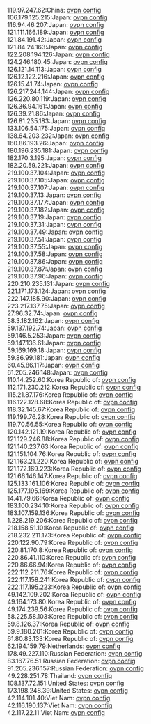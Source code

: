 119.97.247.62:China: [ovpn config](vpn/119_97_247_62.ovpn)  
106.179.125.215:Japan: [ovpn config](vpn/106_179_125_215.ovpn)  
116.94.46.207:Japan: [ovpn config](vpn/116_94_46_207.ovpn)  
121.111.166.189:Japan: [ovpn config](vpn/121_111_166_189.ovpn)  
121.84.191.42:Japan: [ovpn config](vpn/121_84_191_42.ovpn)  
121.84.24.163:Japan: [ovpn config](vpn/121_84_24_163.ovpn)  
122.208.194.126:Japan: [ovpn config](vpn/122_208_194_126.ovpn)  
124.246.180.45:Japan: [ovpn config](vpn/124_246_180_45.ovpn)  
126.121.14.113:Japan: [ovpn config](vpn/126_121_14_113.ovpn)  
126.12.122.216:Japan: [ovpn config](vpn/126_12_122_216.ovpn)  
126.15.41.74:Japan: [ovpn config](vpn/126_15_41_74.ovpn)  
126.217.244.144:Japan: [ovpn config](vpn/126_217_244_144.ovpn)  
126.220.80.119:Japan: [ovpn config](vpn/126_220_80_119.ovpn)  
126.36.94.161:Japan: [ovpn config](vpn/126_36_94_161.ovpn)  
126.39.21.86:Japan: [ovpn config](vpn/126_39_21_86.ovpn)  
126.81.235.183:Japan: [ovpn config](vpn/126_81_235_183.ovpn)  
133.106.54.175:Japan: [ovpn config](vpn/133_106_54_175.ovpn)  
138.64.203.232:Japan: [ovpn config](vpn/138_64_203_232.ovpn)  
160.86.193.26:Japan: [ovpn config](vpn/160_86_193_26.ovpn)  
180.196.235.181:Japan: [ovpn config](vpn/180_196_235_181.ovpn)  
182.170.3.195:Japan: [ovpn config](vpn/182_170_3_195.ovpn)  
182.20.59.221:Japan: [ovpn config](vpn/182_20_59_221.ovpn)  
219.100.37.104:Japan: [ovpn config](vpn/219_100_37_104.ovpn)  
219.100.37.105:Japan: [ovpn config](vpn/219_100_37_105.ovpn)  
219.100.37.107:Japan: [ovpn config](vpn/219_100_37_107.ovpn)  
219.100.37.13:Japan: [ovpn config](vpn/219_100_37_13.ovpn)  
219.100.37.177:Japan: [ovpn config](vpn/219_100_37_177.ovpn)  
219.100.37.182:Japan: [ovpn config](vpn/219_100_37_182.ovpn)  
219.100.37.19:Japan: [ovpn config](vpn/219_100_37_19.ovpn)  
219.100.37.31:Japan: [ovpn config](vpn/219_100_37_31.ovpn)  
219.100.37.49:Japan: [ovpn config](vpn/219_100_37_49.ovpn)  
219.100.37.51:Japan: [ovpn config](vpn/219_100_37_51.ovpn)  
219.100.37.55:Japan: [ovpn config](vpn/219_100_37_55.ovpn)  
219.100.37.58:Japan: [ovpn config](vpn/219_100_37_58.ovpn)  
219.100.37.86:Japan: [ovpn config](vpn/219_100_37_86.ovpn)  
219.100.37.87:Japan: [ovpn config](vpn/219_100_37_87.ovpn)  
219.100.37.96:Japan: [ovpn config](vpn/219_100_37_96.ovpn)  
220.210.235.131:Japan: [ovpn config](vpn/220_210_235_131.ovpn)  
221.171.173.124:Japan: [ovpn config](vpn/221_171_173_124.ovpn)  
222.147.185.90:Japan: [ovpn config](vpn/222_147_185_90.ovpn)  
223.217.137.75:Japan: [ovpn config](vpn/223_217_137_75.ovpn)  
27.96.32.74:Japan: [ovpn config](vpn/27_96_32_74.ovpn)  
58.3.182.162:Japan: [ovpn config](vpn/58_3_182_162.ovpn)  
59.137.192.74:Japan: [ovpn config](vpn/59_137_192_74.ovpn)  
59.146.5.253:Japan: [ovpn config](vpn/59_146_5_253.ovpn)  
59.147.136.61:Japan: [ovpn config](vpn/59_147_136_61.ovpn)  
59.169.169.18:Japan: [ovpn config](vpn/59_169_169_18.ovpn)  
59.86.99.181:Japan: [ovpn config](vpn/59_86_99_181.ovpn)  
60.45.86.117:Japan: [ovpn config](vpn/60_45_86_117.ovpn)  
61.205.246.148:Japan: [ovpn config](vpn/61_205_246_148.ovpn)  
110.14.252.60:Korea Republic of: [ovpn config](vpn/110_14_252_60.ovpn)  
112.171.230.212:Korea Republic of: [ovpn config](vpn/112_171_230_212.ovpn)  
115.21.87.176:Korea Republic of: [ovpn config](vpn/115_21_87_176.ovpn)  
116.122.128.68:Korea Republic of: [ovpn config](vpn/116_122_128_68.ovpn)  
118.32.145.67:Korea Republic of: [ovpn config](vpn/118_32_145_67.ovpn)  
119.199.76.28:Korea Republic of: [ovpn config](vpn/119_199_76_28.ovpn)  
119.70.56.55:Korea Republic of: [ovpn config](vpn/119_70_56_55.ovpn)  
120.142.121.19:Korea Republic of: [ovpn config](vpn/120_142_121_19.ovpn)  
121.129.246.88:Korea Republic of: [ovpn config](vpn/121_129_246_88.ovpn)  
121.140.237.63:Korea Republic of: [ovpn config](vpn/121_140_237_63.ovpn)  
121.151.104.76:Korea Republic of: [ovpn config](vpn/121_151_104_76.ovpn)  
121.163.21.220:Korea Republic of: [ovpn config](vpn/121_163_21_220.ovpn)  
121.172.169.223:Korea Republic of: [ovpn config](vpn/121_172_169_223.ovpn)  
121.66.146.147:Korea Republic of: [ovpn config](vpn/121_66_146_147.ovpn)  
125.133.161.106:Korea Republic of: [ovpn config](vpn/125_133_161_106.ovpn)  
125.177.195.169:Korea Republic of: [ovpn config](vpn/125_177_195_169.ovpn)  
14.41.79.66:Korea Republic of: [ovpn config](vpn/14_41_79_66.ovpn)  
183.100.234.10:Korea Republic of: [ovpn config](vpn/183_100_234_10.ovpn)  
183.107.159.136:Korea Republic of: [ovpn config](vpn/183_107_159_136.ovpn)  
1.228.219.206:Korea Republic of: [ovpn config](vpn/1_228_219_206.ovpn)  
218.158.51.10:Korea Republic of: [ovpn config](vpn/218_158_51_10.ovpn)  
218.232.211.173:Korea Republic of: [ovpn config](vpn/218_232_211_173.ovpn)  
220.122.90.79:Korea Republic of: [ovpn config](vpn/220_122_90_79.ovpn)  
220.81.170.8:Korea Republic of: [ovpn config](vpn/220_81_170_8.ovpn)  
220.86.41.110:Korea Republic of: [ovpn config](vpn/220_86_41_110.ovpn)  
220.86.66.94:Korea Republic of: [ovpn config](vpn/220_86_66_94.ovpn)  
222.112.211.76:Korea Republic of: [ovpn config](vpn/222_112_211_76.ovpn)  
222.117.158.241:Korea Republic of: [ovpn config](vpn/222_117_158_241.ovpn)  
222.117.195.223:Korea Republic of: [ovpn config](vpn/222_117_195_223.ovpn)  
49.142.109.202:Korea Republic of: [ovpn config](vpn/49_142_109_202.ovpn)  
49.164.173.80:Korea Republic of: [ovpn config](vpn/49_164_173_80.ovpn)  
49.174.239.56:Korea Republic of: [ovpn config](vpn/49_174_239_56.ovpn)  
58.225.58.103:Korea Republic of: [ovpn config](vpn/58_225_58_103.ovpn)  
59.8.126.37:Korea Republic of: [ovpn config](vpn/59_8_126_37.ovpn)  
59.9.180.201:Korea Republic of: [ovpn config](vpn/59_9_180_201.ovpn)  
61.80.83.133:Korea Republic of: [ovpn config](vpn/61_80_83_133.ovpn)  
62.194.159.79:Netherlands: [ovpn config](vpn/62_194_159_79.ovpn)  
178.49.227.110:Russian Federation: [ovpn config](vpn/178_49_227_110.ovpn)  
83.167.76.51:Russian Federation: [ovpn config](vpn/83_167_76_51.ovpn)  
91.205.236.157:Russian Federation: [ovpn config](vpn/91_205_236_157.ovpn)  
49.228.251.78:Thailand: [ovpn config](vpn/49_228_251_78.ovpn)  
108.137.72.151:United States: [ovpn config](vpn/108_137_72_151.ovpn)  
173.198.248.39:United States: [ovpn config](vpn/173_198_248_39.ovpn)  
42.114.101.40:Viet Nam: [ovpn config](vpn/42_114_101_40.ovpn)  
42.116.190.137:Viet Nam: [ovpn config](vpn/42_116_190_137.ovpn)  
42.117.22.11:Viet Nam: [ovpn config](vpn/42_117_22_11.ovpn)  
